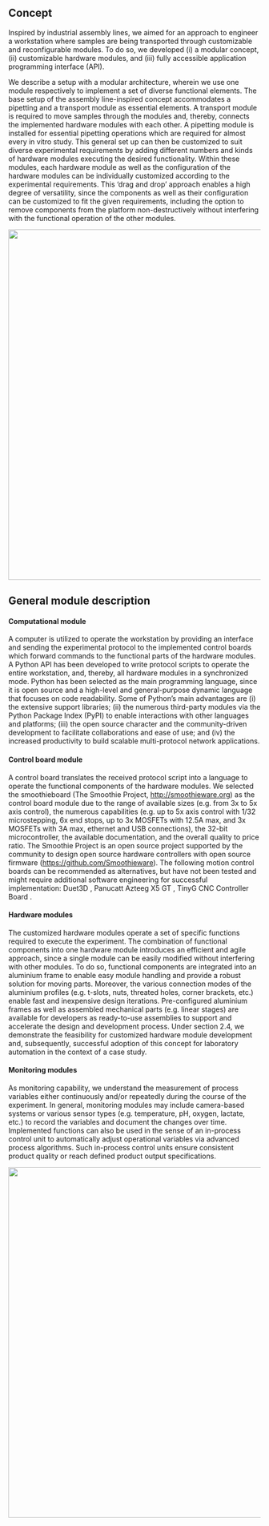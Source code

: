 ## Concept

Inspired by industrial assembly lines, we aimed for an approach to engineer a workstation where samples are being transported through customizable and reconfigurable modules. To do so, we developed (i) a modular concept, (ii) customizable hardware modules, and (iii) fully accessible application programming interface (API).

We describe a setup with a modular architecture, wherein we use one module respectively to implement a set of diverse functional elements. The base setup of the assembly line-inspired concept accommodates a pipetting and a transport module as essential elements. A transport module is required to move samples through the modules and, thereby, connects the implemented hardware modules with each other. A pipetting module is installed for essential pipetting operations which are required for almost every in vitro study. This general set up can then be customized to suit diverse experimental requirements by adding different numbers and kinds of hardware modules executing the desired functionality. Within these modules, each hardware module as well as the configuration of the hardware modules can be individually customized according to the experimental requirements. This ‘drag and drop’ approach enables a high degree of versatility, since the components as well as their configuration can be customized to fit the given requirements, including the option to remove components from the platform non-destructively without interfering with the functional operation of the other modules.

<p align="center">
<img src="images/setup_base.tif" width="700"/></p>

## General module description

#### Computational module
A computer is utilized to operate the workstation by providing an interface and sending the experimental protocol to the implemented control boards which forward commands to the functional parts of the hardware modules. A Python API has been developed to write protocol scripts to operate the entire workstation, and, thereby, all hardware modules in a synchronized mode. Python has been selected as the main programming language, since it is open source and a high-level and general-purpose dynamic language that focuses on code readability. Some of Python’s main advantages are (i) the extensive support libraries; (ii) the numerous third-party modules via the Python Package Index (PyPI) to enable interactions with other languages and platforms; (iii) the open source character and the community-driven development to facilitate collaborations and ease of use; and (iv) the increased productivity to build scalable multi-protocol network applications.

#### Control board module
A control board translates the received protocol script into a language to operate the functional components of the hardware modules. We selected the smoothieboard (The Smoothie Project, http://smoothieware.org) as the control board module due to the range of available sizes (e.g. from 3x to 5x axis control), the numerous capabilities (e.g. up to 5x axis control with 1/32 microstepping, 6x end stops, up to 3x MOSFETs with 12.5A max, and 3x MOSFETs with 3A max, ethernet and USB connections), the 32-bit microcontroller, the available documentation, and the overall quality to price ratio. The Smoothie Project is an open source project supported by the community to design open source hardware controllers with open source firmware (https://github.com/Smoothieware). The following motion control boards can be recommended as alternatives, but have not been tested and might require additional software engineering for successful implementation: Duet3D , Panucatt Azteeg X5 GT , TinyG CNC Controller Board .

#### Hardware modules
The customized hardware modules operate a set of specific functions required to execute the experiment. The combination of functional components into one hardware module introduces an efficient and agile approach, since a single module can be easily modified without interfering with other modules. To do so, functional components are integrated into an aluminium frame to enable easy module handling and provide a robust solution for moving parts. Moreover, the various connection modes of the aluminium profiles (e.g. t-slots, nuts, threated holes, corner brackets, etc.) enable fast and inexpensive design iterations. Pre-configured aluminium frames as well as assembled mechanical parts (e.g. linear stages) are available for developers as ready-to-use assemblies to support and accelerate the design and development process. Under section 2.4, we demonstrate the feasibility for customized hardware module development and, subsequently, successful adoption of this concept for laboratory automation in the context of a case study.

#### Monitoring modules
As monitoring capability, we understand the measurement of process variables either continuously and/or repeatedly during the course of the experiment. In general, monitoring modules may include camera-based systems or various sensor types (e.g. temperature, pH, oxygen, lactate, etc.) to record the variables and document the changes over time. Implemented functions can also be used in the sense of an in-process control unit to automatically adjust operational variables via advanced process algorithms. Such in-process control units ensure consistent product quality or reach defined product output specifications.


<p align="center">
<img src="images/setup_case-study.tif" width="700"/></p>
